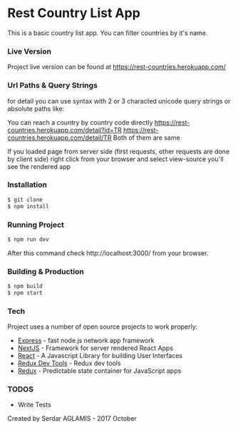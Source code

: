 # Rest Country List App

This is a basic country list app. You can filter countries by it's name.

### Live Version
Project live version can be found at https://rest-countries.herokuapp.com/
### Url Paths & Query Strings

for detail you can use syntax with 2 or 3 characted unicode query strings or absolute paths like:

You can reach a country by country code directly
https://rest-countries.herokuapp.com/detail?id=TR
https://rest-countries.herokuapp.com/detail/TR
Both of them are same

If you loaded page from server side (first requests, other requests are done by client side) right click from your browser and select view-source you'll see the rendered app
### Installation

```sh
$ git clone
$ npm install
```

### Running Project

```sh
$ npm run dev
```
After this command check http://localhost:3000/ from your browser.

### Building & Production

```sh
$ npm build
$ npm start
```

### Tech

Project uses a number of open source projects to work properly:

* [Express](https://expressjs.com/) - fast node.js network app framework
* [NextJS](https://github.com/zeit/next.js/) - Framework for server rendered React Apps
* [React](https://reactjs.org/) - A Javascript Library for building User Interfaces
* [Redux Dev Tools](https://github.com/gaearon/redux-devtools) - Redux dev tools
* [Redux](https://github.com/reactjs/redux) - Predictable state container for JavaScript apps




### TODOS
- Write Tests

Created by Serdar AGLAMIS  - 2017 October